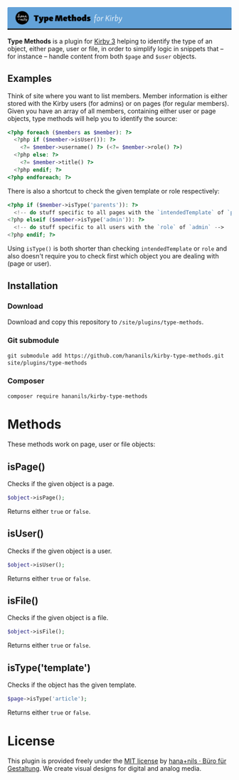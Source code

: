 ![Kirby Type Methods](.github/title.png)

**Type Methods** is a plugin for [Kirby 3](https://getkirby.com) helping to identify the type of an object, either page, user or file, in order to simplify logic in snippets that – for instance – handle content from both `$page` and `$user` objects.

## Examples

Think of site where you want to list members. Member information is either stored with the Kirby users (for admins) or on pages (for regular members). Given you have an array of all members, containing either user or page objects, type methods will help you to identify the source:

```php
<?php foreach ($members as $member): ?>
  <?php if ($member->isUser()): ?>
    <?= $member->username() ?> (<?= $member->role() ?>)
  <?php else: ?>
    <?= $member->title() ?>
  <?php endif; ?>
<?php endforeach; ?>
```

There is also a shortcut to check the given template or role respectively:

```php
<?php if ($member->isType('parents')): ?>
  <!-- do stuff specific to all pages with the `intendedTemplate` of `parents` -->
<?php elseif ($member->isType('admin')): ?>
  <!-- do stuff specific to all users with the `role` of `admin` -->
<?php endif; ?>
```

Using `isType()` is both shorter than checking `intendedTemplate` or `role` and also doesn't require you to check first which object you are dealing with (page or user).

## Installation

### Download

Download and copy this repository to `/site/plugins/type-methods`.

### Git submodule

```
git submodule add https://github.com/hananils/kirby-type-methods.git site/plugins/type-methods
```

### Composer

```
composer require hananils/kirby-type-methods
```

# Methods

These methods work on page, user or file objects:

## isPage()

Checks if the given object is a page.

```php
$object->isPage();
```

Returns either `true` or `false`.

## isUser()

Checks if the given object is a user.

```php
$object->isUser();
```

Returns either `true` or `false`.

## isFile()

Checks if the given object is a file.

```php
$object->isFile();
```

Returns either `true` or `false`.

## isType('template')

Checks if the object has the given template.

```php
$page->isType('article');
```

Returns either `true` or `false`.

# License

This plugin is provided freely under the [MIT license](LICENSE.md) by [hana+nils · Büro für Gestaltung](https://hananils.de).
We create visual designs for digital and analog media.
